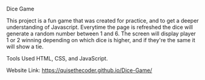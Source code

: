 Dice Game

This project is a fun game that was created for practice, and to get a deeper understanding of Javascript. Everytime the page is refreshed the dice will generate a random number between 1 and 6. The screen will display player 1 or 2 winning depending on which dice is higher, and if they're the same it will show a tie.

Tools Used
HTML, CSS, and JavaScript.

Website Link: https://quisethecoder.github.io/Dice-Game/

